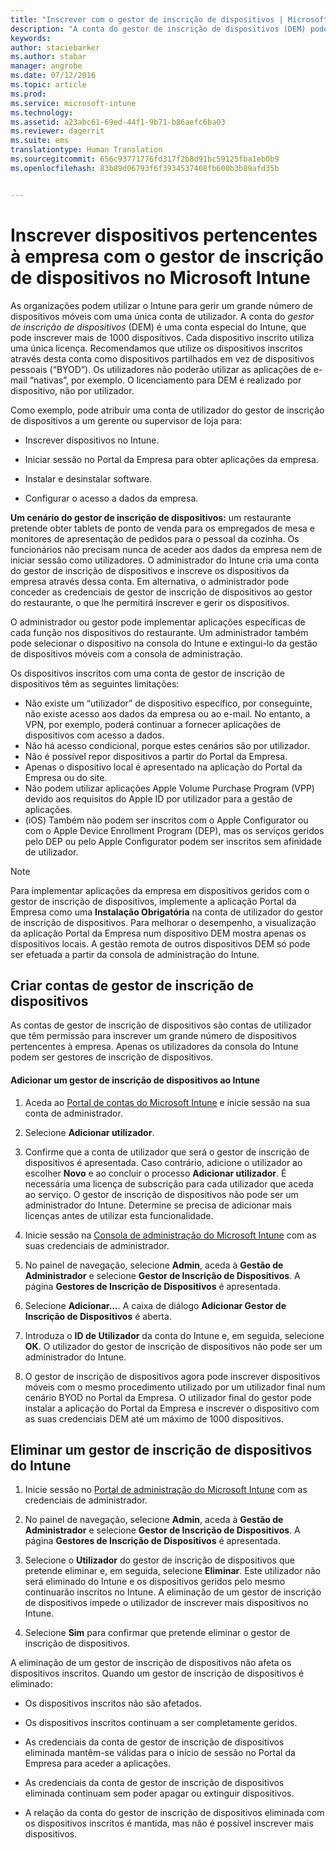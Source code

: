 ```yaml
---
title: "Inscrever com o gestor de inscrição de dispositivos | Microsoft Intune"
description: "A conta do gestor de inscrição de dispositivos (DEM) pode gerir um grande número de dispositivos móveis pertencentes à empresa partilhados com uma única conta de utilizador."
keywords: 
author: staciebarker
ms.author: stabar
manager: angrobe
ms.date: 07/12/2016
ms.topic: article
ms.prod: 
ms.service: microsoft-intune
ms.technology: 
ms.assetid: a23abc61-69ed-44f1-9b71-b86aefc6ba03
ms.reviewer: dagerrit
ms.suite: ems
translationtype: Human Translation
ms.sourcegitcommit: 656c93771776fd317f2b8d91bc59125fba1eb0b9
ms.openlocfilehash: 83b89d06793f6f3934537408fb600b3b89afd35b


---
```



# <a name="enroll-corporate-owned-devices-with-the-device-enrollment-manager-in-microsoft-intune"></a>Inscrever dispositivos pertencentes à empresa com o gestor de inscrição de dispositivos no Microsoft Intune
As organizações podem utilizar o Intune para gerir um grande número de dispositivos móveis com uma única conta de utilizador. A conta do *gestor de inscrição de dispositivos* (DEM) é uma conta especial do Intune, que pode inscrever mais de 1000 dispositivos. Cada dispositivo inscrito utiliza uma única licença. Recomendamos que utilize os dispositivos inscritos através desta conta como dispositivos partilhados em vez de dispositivos pessoais (“BYOD”). Os utilizadores não poderão utilizar as aplicações de e-mail “nativas”, por exemplo. O licenciamento para DEM é realizado por dispositivo, não por utilizador.

Como exemplo, pode atribuir uma conta de utilizador do gestor de inscrição de dispositivos a um gerente ou supervisor de loja para:

-   Inscrever dispositivos no Intune.

-   Iniciar sessão no Portal da Empresa para obter aplicações da empresa.

-   Instalar e desinstalar software.

-   Configurar o acesso a dados da empresa.


**Um cenário do gestor de inscrição de dispositivos:** um restaurante pretende obter tablets de ponto de venda para os empregados de mesa e monitores de apresentação de pedidos para o pessoal da cozinha. Os funcionários não precisam nunca de aceder aos dados da empresa nem de iniciar sessão como utilizadores. O administrador do Intune cria uma conta do gestor de inscrição de dispositivos e inscreve os dispositivos da empresa através dessa conta. Em alternativa, o administrador pode conceder as credenciais de gestor de inscrição de dispositivos ao gestor do restaurante, o que lhe permitirá inscrever e gerir os dispositivos.

O administrador ou gestor pode implementar aplicações específicas de cada função nos dispositivos do restaurante. Um administrador também pode selecionar o dispositivo na consola do Intune e extingui-lo da gestão de dispositivos móveis com a consola de administração.

Os dispositivos inscritos com uma conta de gestor de inscrição de dispositivos têm as seguintes limitações:
  - Não existe um “utilizador” de dispositivo específico, por conseguinte, não existe acesso aos dados da empresa ou ao e-mail. No entanto, a VPN, por exemplo, poderá continuar a fornecer aplicações de dispositivos com acesso a dados.
  - Não há acesso condicional, porque estes cenários são por utilizador.
  - Não é possível repor dispositivos a partir do Portal da Empresa.
  - Apenas o dispositivo local é apresentado na aplicação do Portal da Empresa ou do site.
  - Não podem utilizar aplicações Apple Volume Purchase Program (VPP) devido aos requisitos do Apple ID por utilizador para a gestão de aplicações.
  - (iOS) Também não podem ser inscritos com o Apple Configurator ou com o Apple Device Enrollment Program (DEP), mas os serviços geridos pelo DEP ou pelo Apple Configurator podem ser inscritos sem afinidade de utilizador.

> [!NOTE]
> Para implementar aplicações da empresa em dispositivos geridos com o gestor de inscrição de dispositivos, implemente a aplicação Portal da Empresa como uma **Instalação Obrigatória** na conta de utilizador do gestor de inscrição de dispositivos.
> Para melhorar o desempenho, a visualização da aplicação Portal da Empresa num dispositivo DEM mostra apenas os dispositivos locais. A gestão remota de outros dispositivos DEM só pode ser efetuada a partir da consola de administração do Intune.

## <a name="create-device-enrollment-manager-accounts"></a>Criar contas de gestor de inscrição de dispositivos
As contas de gestor de inscrição de dispositivos são contas de utilizador que têm permissão para inscrever um grande número de dispositivos pertencentes à empresa. Apenas os utilizadores da consola do Intune podem ser gestores de inscrição de dispositivos.

#### <a name="add-a-device-enrollment-manager-to-intune"></a>Adicionar um gestor de inscrição de dispositivos ao Intune

1.  Aceda ao [Portal de contas do Microsoft Intune](http://go.microsoft.com/fwlink/?LinkId=698854) e inicie sessão na sua conta de administrador.

2.  Selecione **Adicionar utilizador**.

3.  Confirme que a conta de utilizador que será o gestor de inscrição de dispositivos é apresentada. Caso contrário, adicione o utilizador ao escolher **Novo** e ao concluir o processo **Adicionar utilizador**. É necessária uma licença de subscrição para cada utilizador que aceda ao serviço. O gestor de inscrição de dispositivos não pode ser um administrador do Intune. Determine se precisa de adicionar mais licenças antes de utilizar esta funcionalidade.

4.  Inicie sessão na [Consola de administração do Microsoft Intune](http://manage.microsoft.com) com as suas credenciais de administrador.

5.  No painel de navegação, selecione **Admin**, aceda à **Gestão de Administrador** e selecione **Gestor de Inscrição de Dispositivos**. A página **Gestores de Inscrição de Dispositivos** é apresentada.

6.  Selecione **Adicionar...**. A caixa de diálogo **Adicionar Gestor de Inscrição de Dispositivos** é aberta.

7.  Introduza o **ID de Utilizador** da conta do Intune e, em seguida, selecione **OK**. O utilizador do gestor de inscrição de dispositivos não pode ser um administrador do Intune.

8.  O gestor de inscrição de dispositivos agora pode inscrever dispositivos móveis com o mesmo procedimento utilizado por um utilizador final num cenário BYOD no Portal da Empresa. O utilizador final do gestor pode instalar a aplicação do Portal da Empresa e inscrever o dispositivo com as suas credenciais DEM até um máximo de 1000 dispositivos.

## <a name="delete-a-device-enrollment-manager-from-intune"></a>Eliminar um gestor de inscrição de dispositivos do Intune

1.  Inicie sessão no [Portal de administração do Microsoft Intune](http://manage.microsoft.com) com as credenciais de administrador.

2.  No painel de navegação, selecione **Admin**, aceda à **Gestão de Administrador** e selecione **Gestor de Inscrição de Dispositivos**. A página **Gestores de Inscrição de Dispositivos** é apresentada.

3.  Selecione o **Utilizador** do gestor de inscrição de dispositivos que pretende eliminar e, em seguida, selecione **Eliminar**. Este utilizador não será eliminado do Intune e os dispositivos geridos pelo mesmo continuarão inscritos no Intune. A eliminação de um gestor de inscrição de dispositivos impede o utilizador de inscrever mais dispositivos no Intune.

4.  Selecione **Sim** para confirmar que pretende eliminar o gestor de inscrição de dispositivos.

A eliminação de um gestor de inscrição de dispositivos não afeta os dispositivos inscritos. Quando um gestor de inscrição de dispositivos é eliminado:

-   Os dispositivos inscritos não são afetados.

-   Os dispositivos inscritos continuam a ser completamente geridos.

-   As credenciais da conta de gestor de inscrição de dispositivos eliminada mantêm-se válidas para o início de sessão no Portal da Empresa para aceder a aplicações.

-   As credenciais da conta de gestor de inscrição de dispositivos eliminada continuam sem poder apagar ou extinguir dispositivos.

-   A relação da conta do gestor de inscrição de dispositivos eliminada com os dispositivos inscritos é mantida, mas não é possível inscrever mais dispositivos.



<!--HONumber=Nov16_HO3-->


